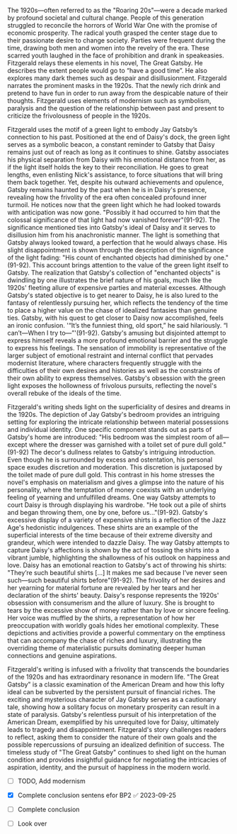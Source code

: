 The 1920s—often referred to as the "Roaring 20s"—were a decade marked by profound societal and cultural change. People of this generation struggled to reconcile the horrors of World War One with the promise of economic prosperity. The radical youth grasped the center stage due to their passionate desire to change society. Parties were frequent during the time, drawing both men and women into the revelry of the era. These scarred youth laughed in the face of prohibition and drank in speakeasies. Fitzgerald relays these elements in his novel, The Great Gatsby. He describes the extent people would go to “have a good time”. He also explores many dark themes such as despair and disillusionment. Fitzgerald narrates the prominent masks in the 1920s.   That the newly rich drink and pretend to have fun in order to run away from the despicable nature of their thoughts. Fitzgerald uses elements of modernism such as symbolism, paralysis and the question of the relationship between past and present to criticize the frivolousness of people in the 1920s.

Fitzgerald uses the motif of a green light to embody Jay Gatsby’s connection to his past. Positioned at the end of Daisy's dock, the green light serves as a symbolic beacon, a constant reminder to Gatsby that Daisy remains just out of reach as long as it continues to shine. Gatsby associates his physical separation from Daisy with his emotional distance from her, as if the light itself holds the key to their reconciliation. He goes to great lengths, even enlisting Nick's assistance, to force situations that will bring them back together. Yet, despite his outward achievements and opulence, Gatsby remains haunted by the past when he is in Daisy's presence, revealing how the frivolity of the era often concealed profound inner turmoil. He notices now that the green light which he had looked towards with anticipation was now gone. "Possibly it had occurred to him that the colossal significance of that light had now vanished forever"(91-92). The significance mentioned ties into Gatsby's ideal of Daisy and it serves to disillusion him from his anachronistic manner. The light is something that Gatsby always looked toward, a perfection that he would always chase. His slight disappointment is shown through the description of the significance of the light fading: "His count of enchanted objects had diminished by one."(91-92). This account brings attention to the value of the green light itself to Gatsby. The realization that Gatsby's collection of "enchanted objects" is dwindling by one illustrates the brief nature of his goals, much like the 1920s' fleeting allure of expensive parties and material excesses. Although Gatsby's stated objective is to get nearer to Daisy, he is also lured to the fantasy of relentlessly pursuing her, which reflects the tendency of the time to place a higher value on the chase of idealized fantasies than genuine ties. Gatsby, with his quest to get closer to Daisy now accomplished, feels an ironic confusion. '“It’s the funniest thing, old sport,” he said hilariously. “I can’t—When I try to—”'(91-92). Gatsby's amusing but disjointed attempt to express himself reveals a more profound emotional barrier and the struggle to express his feelings. The sensation of immobility is representative of the larger subject of emotional restraint and internal conflict that pervades modernist literature, where characters frequently struggle with the difficulties of their own desires and histories as well as the constraints of their own ability to express themselves. Gatsby's obsession with the green light exposes the hollowness of frivolous pursuits, reflecting the novel's overall rebuke of the ideals of the time.

Fitzgerald's writing sheds light on the superficiality of desires and dreams in the 1920s. The depiction of Jay Gatsby's bedroom provides an intriguing setting for exploring the intricate relationship between material possessions and individual identity. One specific component stands out as parts of Gatsby's home are introduced: "His bedroom was the simplest room of all—except where the dresser was garnished with a toilet set of pure dull gold."(91-92) The decor's dullness relates to Gatsby's intriguing introduction. Even though he is surrounded by excess and ostentation, his personal space exudes discretion and moderation. This discretion is juxtaposed by the toilet made of pure dull gold. This contrast in his home stresses the novel's emphasis on materialism and gives a glimpse into the nature of his personality, where the temptation of money coexists with an underlying feeling of yearning and unfulfilled dreams. One way Gatsby attempts to court Daisy is through displaying his wardrobe. "He took out a pile of shirts and began throwing them, one by one, before us..."(91-92). Gatsby's excessive display of a variety of expensive shirts is a reflection of the Jazz Age's hedonistic indulgences. These shirts are an example of the superficial interests of the time because of their extreme diversity and grandeur, which were intended to dazzle Daisy. The way Gatsby attempts to capture Daisy's affections is shown by the act of tossing the shirts into a vibrant jumble, highlighting the shallowness of his outlook on happiness and love. Daisy has an emotional reaction to Gatsby's act of throwing his shirts: "They’re such beautiful shirts [...] It makes me sad because I’ve never seen such—such beautiful shirts before"(91-92). The frivolity of her desires and her yearning for material fortune are revealed by her tears and her declaration of the shirts' beauty. Daisy's response represents the 1920s' obsession with consumerism and the allure of luxury. She is brought to tears by the excessive show of money rather than by love or sincere feeling. Her voice was muffled by the shirts, a representation of how her preoccupation with worldly goals hides her emotional complexity. These depictions and activities provide a powerful commentary on the emptiness that can accompany the chase of riches and luxury, illustrating the overriding theme of materialistic pursuits dominating deeper human connections and genuine aspirations.

Fitzgerald's writing is infused with a frivolity that transcends the boundaries of the 1920s and has extraordinary resonance in modern life. "The Great Gatsby" is a classic examination of the American Dream and how this lofty ideal can be subverted by the persistent pursuit of financial riches. The exciting and mysterious character of Jay Gatsby serves as a cautionary tale, showing how a solitary focus on monetary prosperity can result in a state of paralysis. Gatsby's relentless pursuit of his interpretation of the American Dream, exemplified by his unrequited love for Daisy, ultimately leads to tragedy and disappointment. Fitzgerald's story challenges readers to reflect, asking them to consider the nature of their own goals and the possible repercussions of pursuing an idealized definition of success. The timeless study of "The Great Gatsby" continues to shed light on the human condition and provides insightful guidance for negotiating the intricacies of aspiration, identity, and the pursuit of happiness in the modern world.




- [ ] TODO, Add modernism
- [x] Complete conclusion sentens efor BP2 ✅ 2023-09-25
- [ ] Complete conclusion
- [ ] Look over

